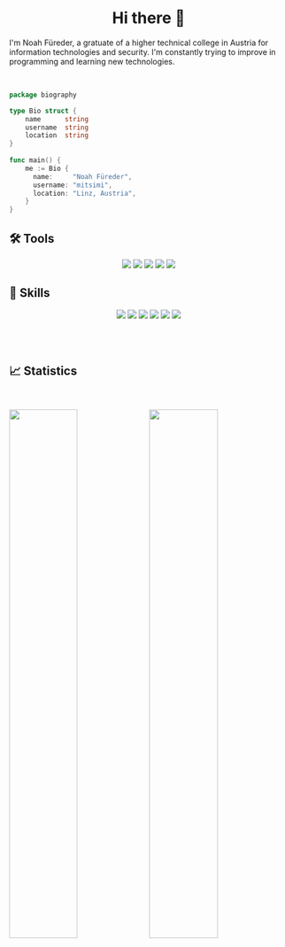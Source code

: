 <h1 align="center">
  <b>Hi there 👋</b>
</h1>

I'm Noah Füreder, a gratuate of a higher technical college in Austria for information technologies and security.
I'm constantly trying to improve in programming and learning new technologies.

<br>



```go
package biography

type Bio struct {
    name      string
    username  string
    location  string
}
    
func main() {
    me := Bio {
      name:     "Noah Füreder",
      username: "mitsimi",
      location: "Linz, Austria",
    }
}
```

## 🛠️ **Tools**

<p>
  <div align="center">
    <img src="https://img.shields.io/badge/-DOCKER-0db7ed?style=for-the-badge&logo=docker&logoColor=0db7ed&labelColor=282828">
    <img src="https://img.shields.io/badge/GIT-f05032?style=for-the-badge&logo=git&logoColor=f05032&labelColor=282828">
<!--    
    <img src="https://img.shields.io/badge/-GITLAB-fc6d26?style=for-the-badge&logo=gitlab&labelColor=282828">
    <img src="https://img.shields.io/badge/-GITHUB-white?style=for-the-badge&logo=GITHUB&logoColor=&labelColor=282828">
-->
    <img src="https://img.shields.io/badge/-VS_Code-blue?style=for-the-badge&logo=visualstudiocode&logoColor=blue&labelColor=282828">
    <img src="https://img.shields.io/badge/-Intellij_Idea-fe2857?style=for-the-badge&logo=intellijidea&logoColor=fe2857&labelColor=282828">
    <img src="https://img.shields.io/badge/-Vim-forestgreen?style=for-the-badge&logo=vim&logoColor=forestgreen&labelColor=282828">
  </div>
</p>

## 💼 **Skills**

<p>
  <div align="center">
    <img src="https://img.shields.io/badge/Linux-FCC624?style=for-the-badge&logo=linux&labelColor=282828">
    <img src="https://img.shields.io/badge/-GO-5FC9D8?style=for-the-badge&logo=go&logoColor=5FC9D8&labelColor=282828">
    <img src="https://img.shields.io/badge/-OpenJDK-ED8B00?style=for-the-badge&logo=OpenJDK&logoColor=f89820&labelColor=282828">
    <img src="https://img.shields.io/badge/-HTML-cc4722?style=for-the-badge&logo=html5&labelColor=282828">
    <img src="https://img.shields.io/badge/-CSS-d1a01f?style=for-the-badge&logo=css3&logoColor=d1a01f&labelColor=282828">
    <img src="https://img.shields.io/badge/-TS-007acc?style=for-the-badge&logo=typescript&logoColor=007acc&labelColor=282828">
  </div>
</p>

<br/>

<!--
<summary style="font-weight:bold;font-size:16px;">👀 Currently looking into . . .</summary>
<br/>
<div align="center">
  <img src="https://img.shields.io/badge/-RUST-f74c00?style=for-the-badge&logo=rust&logoColor=f74c00&labelColor=282828">
  <img src="https://img.shields.io/badge/-Ionic-informational?style=for-the-badge&logo=ionic&labelColor=282828">
  <img src="https://img.shields.io/badge/-Tailwind-4AB197?style=for-the-badge&logo=Tailwind-CSS&logoColor=4AB197&labelColor=282828">
  <img src="https://img.shields.io/badge/-React-informational?style=for-the-badge&logo=react&labelColor=282828">
  <img src="https://img.shields.io/badge/-NEXTJS-white?style=for-the-badge&logo=next.js&logoColor=&labelColor=282828">
  <img src="https://img.shields.io/badge/-YARN-2c8ebb?style=for-the-badge&logo=yarn&labelColor=282828">
  <img src="https://img.shields.io/badge/-REDIS-af342c?style=for-the-badge&logo=redis&labelColor=282828">
  <img src="https://img.shields.io/badge/-POSTGRESQL-316192?style=for-the-badge&logo=postgresql&logoColor=white&labelColor=282828">
  <img src="https://img.shields.io/badge/-KUBERNETES-326ce5?style=for-the-badge&logo=kubernetes&labelColor=282828">
  
</div>
-->
<br/>

## 📈 **Statistics**

<br/>
<p align="left">
  <img width="49.5%" src="https://github-readme-stats.vercel.app/api?username=mitsimi&show_icons=true&theme=nord&hide_border=true" />
  <img width="49.5%" src="https://github-readme-streak-stats.herokuapp.com/?user=mitsimi&theme=nord&hide_border=true" />
  <!--img style="display: block;margin-left: auto;margin-right: auto;width: 100%;" src="https://raw.githubusercontent.com/mitsimi/mitsimi/main/profile-summary-card-output/nord_dark/0-profile-details.svg" />
</p>

![]()
![Noah Trips' Activity Graph](https://activity-graph.herokuapp.com/graph?username=mitsimi&custom_title=mitsimi%20Trips's%20Contribution%20Graph&theme=nord&&hide_border=true&line=d1a01f&point=c58545)



